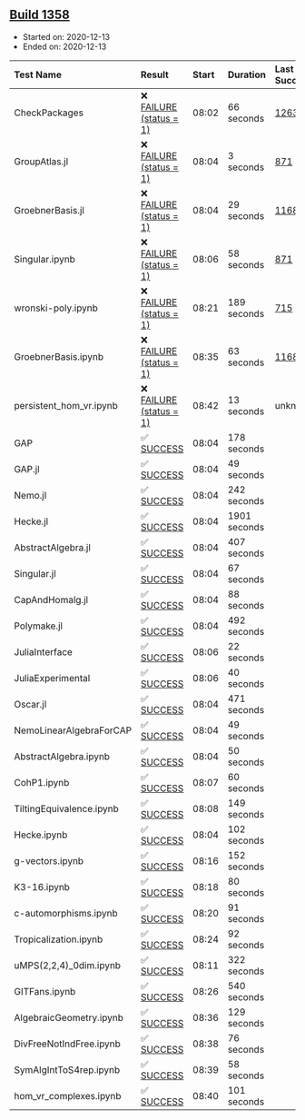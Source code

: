 ## [Build 1358](https://oscarci.mathematik.uni-kl.de/job/oscar-stable/1358/)

* Started on: 2020-12-13
* Ended on: 2020-12-13

| Test Name    | Result | Start | Duration | Last Success | First Failure |
|:-------------|:-------|:------|:---------|:-------------|:--------------|
| CheckPackages | ❌ [FAILURE (status = 1)](https://oscarci.mathematik.uni-kl.de/job/oscar-stable/1358/artifact/logs/build-1358/CheckPackages.log) | 08:02 | 66 seconds | [1263](https://oscarci.mathematik.uni-kl.de/job/oscar-stable/1263/) | [1264](https://oscarci.mathematik.uni-kl.de/job/oscar-stable/1264/) |
| GroupAtlas.jl | ❌ [FAILURE (status = 1)](https://oscarci.mathematik.uni-kl.de/job/oscar-stable/1358/artifact/logs/build-1358/GroupAtlas.jl.log) | 08:04 | 3 seconds | [871](https://oscarci.mathematik.uni-kl.de/job/oscar-stable/871/) | [872](https://oscarci.mathematik.uni-kl.de/job/oscar-stable/872/) |
| GroebnerBasis.jl | ❌ [FAILURE (status = 1)](https://oscarci.mathematik.uni-kl.de/job/oscar-stable/1358/artifact/logs/build-1358/GroebnerBasis.jl.log) | 08:04 | 29 seconds | [1168](https://oscarci.mathematik.uni-kl.de/job/oscar-stable/1168/) | [1169](https://oscarci.mathematik.uni-kl.de/job/oscar-stable/1169/) |
| Singular.ipynb | ❌ [FAILURE (status = 1)](https://oscarci.mathematik.uni-kl.de/job/oscar-stable/1358/artifact/logs/build-1358/Singular.ipynb.log) | 08:06 | 58 seconds | [871](https://oscarci.mathematik.uni-kl.de/job/oscar-stable/871/) | [872](https://oscarci.mathematik.uni-kl.de/job/oscar-stable/872/) |
| wronski-poly.ipynb | ❌ [FAILURE (status = 1)](https://oscarci.mathematik.uni-kl.de/job/oscar-stable/1358/artifact/logs/build-1358/wronski-poly.ipynb.log) | 08:21 | 189 seconds | [715](https://oscarci.mathematik.uni-kl.de/job/oscar-stable/715/) | [716](https://oscarci.mathematik.uni-kl.de/job/oscar-stable/716/) |
| GroebnerBasis.ipynb | ❌ [FAILURE (status = 1)](https://oscarci.mathematik.uni-kl.de/job/oscar-stable/1358/artifact/logs/build-1358/GroebnerBasis.ipynb.log) | 08:35 | 63 seconds | [1168](https://oscarci.mathematik.uni-kl.de/job/oscar-stable/1168/) | [1169](https://oscarci.mathematik.uni-kl.de/job/oscar-stable/1169/) |
| persistent_hom_vr.ipynb | ❌ [FAILURE (status = 1)](https://oscarci.mathematik.uni-kl.de/job/oscar-stable/1358/artifact/logs/build-1358/persistent_hom_vr.ipynb.log) | 08:42 | 13 seconds | unknown | unknown |
| GAP | ✅ [SUCCESS](https://oscarci.mathematik.uni-kl.de/job/oscar-stable/1358/artifact/logs/build-1358/GAP.log) | 08:04 | 178 seconds |  |  |
| GAP.jl | ✅ [SUCCESS](https://oscarci.mathematik.uni-kl.de/job/oscar-stable/1358/artifact/logs/build-1358/GAP.jl.log) | 08:04 | 49 seconds |  |  |
| Nemo.jl | ✅ [SUCCESS](https://oscarci.mathematik.uni-kl.de/job/oscar-stable/1358/artifact/logs/build-1358/Nemo.jl.log) | 08:04 | 242 seconds |  |  |
| Hecke.jl | ✅ [SUCCESS](https://oscarci.mathematik.uni-kl.de/job/oscar-stable/1358/artifact/logs/build-1358/Hecke.jl.log) | 08:04 | 1901 seconds |  |  |
| AbstractAlgebra.jl | ✅ [SUCCESS](https://oscarci.mathematik.uni-kl.de/job/oscar-stable/1358/artifact/logs/build-1358/AbstractAlgebra.jl.log) | 08:04 | 407 seconds |  |  |
| Singular.jl | ✅ [SUCCESS](https://oscarci.mathematik.uni-kl.de/job/oscar-stable/1358/artifact/logs/build-1358/Singular.jl.log) | 08:04 | 67 seconds |  |  |
| CapAndHomalg.jl | ✅ [SUCCESS](https://oscarci.mathematik.uni-kl.de/job/oscar-stable/1358/artifact/logs/build-1358/CapAndHomalg.jl.log) | 08:04 | 88 seconds |  |  |
| Polymake.jl | ✅ [SUCCESS](https://oscarci.mathematik.uni-kl.de/job/oscar-stable/1358/artifact/logs/build-1358/Polymake.jl.log) | 08:04 | 492 seconds |  |  |
| JuliaInterface | ✅ [SUCCESS](https://oscarci.mathematik.uni-kl.de/job/oscar-stable/1358/artifact/logs/build-1358/JuliaInterface.log) | 08:06 | 22 seconds |  |  |
| JuliaExperimental | ✅ [SUCCESS](https://oscarci.mathematik.uni-kl.de/job/oscar-stable/1358/artifact/logs/build-1358/JuliaExperimental.log) | 08:06 | 40 seconds |  |  |
| Oscar.jl | ✅ [SUCCESS](https://oscarci.mathematik.uni-kl.de/job/oscar-stable/1358/artifact/logs/build-1358/Oscar.jl.log) | 08:04 | 471 seconds |  |  |
| NemoLinearAlgebraForCAP | ✅ [SUCCESS](https://oscarci.mathematik.uni-kl.de/job/oscar-stable/1358/artifact/logs/build-1358/NemoLinearAlgebraForCAP.log) | 08:04 | 49 seconds |  |  |
| AbstractAlgebra.ipynb | ✅ [SUCCESS](https://oscarci.mathematik.uni-kl.de/job/oscar-stable/1358/artifact/logs/build-1358/AbstractAlgebra.ipynb.log) | 08:04 | 50 seconds |  |  |
| CohP1.ipynb | ✅ [SUCCESS](https://oscarci.mathematik.uni-kl.de/job/oscar-stable/1358/artifact/logs/build-1358/CohP1.ipynb.log) | 08:07 | 60 seconds |  |  |
| TiltingEquivalence.ipynb | ✅ [SUCCESS](https://oscarci.mathematik.uni-kl.de/job/oscar-stable/1358/artifact/logs/build-1358/TiltingEquivalence.ipynb.log) | 08:08 | 149 seconds |  |  |
| Hecke.ipynb | ✅ [SUCCESS](https://oscarci.mathematik.uni-kl.de/job/oscar-stable/1358/artifact/logs/build-1358/Hecke.ipynb.log) | 08:04 | 102 seconds |  |  |
| g-vectors.ipynb | ✅ [SUCCESS](https://oscarci.mathematik.uni-kl.de/job/oscar-stable/1358/artifact/logs/build-1358/g-vectors.ipynb.log) | 08:16 | 152 seconds |  |  |
| K3-16.ipynb | ✅ [SUCCESS](https://oscarci.mathematik.uni-kl.de/job/oscar-stable/1358/artifact/logs/build-1358/K3-16.ipynb.log) | 08:18 | 80 seconds |  |  |
| c-automorphisms.ipynb | ✅ [SUCCESS](https://oscarci.mathematik.uni-kl.de/job/oscar-stable/1358/artifact/logs/build-1358/c-automorphisms.ipynb.log) | 08:20 | 91 seconds |  |  |
| Tropicalization.ipynb | ✅ [SUCCESS](https://oscarci.mathematik.uni-kl.de/job/oscar-stable/1358/artifact/logs/build-1358/Tropicalization.ipynb.log) | 08:24 | 92 seconds |  |  |
| uMPS(2,2,4)_0dim.ipynb | ✅ [SUCCESS](https://oscarci.mathematik.uni-kl.de/job/oscar-stable/1358/artifact/logs/build-1358/uMPS-2-2-4-_0dim.ipynb.log) | 08:11 | 322 seconds |  |  |
| GITFans.ipynb | ✅ [SUCCESS](https://oscarci.mathematik.uni-kl.de/job/oscar-stable/1358/artifact/logs/build-1358/GITFans.ipynb.log) | 08:26 | 540 seconds |  |  |
| AlgebraicGeometry.ipynb | ✅ [SUCCESS](https://oscarci.mathematik.uni-kl.de/job/oscar-stable/1358/artifact/logs/build-1358/AlgebraicGeometry.ipynb.log) | 08:36 | 129 seconds |  |  |
| DivFreeNotIndFree.ipynb | ✅ [SUCCESS](https://oscarci.mathematik.uni-kl.de/job/oscar-stable/1358/artifact/logs/build-1358/DivFreeNotIndFree.ipynb.log) | 08:38 | 76 seconds |  |  |
| SymAlgIntToS4rep.ipynb | ✅ [SUCCESS](https://oscarci.mathematik.uni-kl.de/job/oscar-stable/1358/artifact/logs/build-1358/SymAlgIntToS4rep.ipynb.log) | 08:39 | 58 seconds |  |  |
| hom_vr_complexes.ipynb | ✅ [SUCCESS](https://oscarci.mathematik.uni-kl.de/job/oscar-stable/1358/artifact/logs/build-1358/hom_vr_complexes.ipynb.log) | 08:40 | 101 seconds |  |  |

